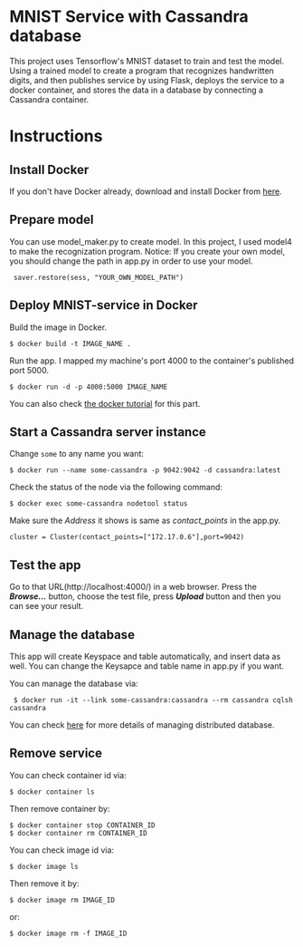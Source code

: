 # MNIST Service with Cassandra database

This project uses Tensorflow's MNIST dataset to train and test the model. Using a trained model to create a program that recognizes handwritten digits, and then publishes service by using Flask, deploys the service to a docker container, and stores the data in a database by connecting a Cassandra container.


# Instructions

## Install Docker

If you don't have Docker already, download and install Docker from [here](https://docs.docker.com/install/).

## Prepare model
You can use model_maker.py to create model. In this project, I used model4 to make the recognization program.
Notice: If you create your own model, you should change the path in app.py in order to use your model. 

     saver.restore(sess, "YOUR_OWN_MODEL_PATH")

## Deploy MNIST-service in Docker

Build the image in Docker.

    $ docker build -t IMAGE_NAME .
Run the app. I mapped my machine's port 4000 to the container's published port 5000.

    $ docker run -d -p 4000:5000 IMAGE_NAME
You can also check [the docker tutorial](https://docs.docker.com/get-started/part2/) for this part.


## Start a Cassandra server instance 
Change `some` to any name you want:

    $ docker run --name some-cassandra -p 9042:9042 -d cassandra:latest
Check the status of the node via the following command:

    $ docker exec some-cassandra nodetool status
Make sure the *Address* it shows is same as *contact_points* in the app.py.

    cluster = Cluster(contact_points=["172.17.0.6"],port=9042)

## Test the app

Go to that URL(http://localhost:4000/) in a web browser. Press the ***Browse...*** button, choose the test file, press ***Upload*** button and then you can see your result.

## Manage the database

This app will create Keyspace and table automatically, and insert data as well. You can change the Keysapce and table name in app.py  if you want.

You can manage the database via:

     $ docker run -it --link some-cassandra:cassandra --rm cassandra cqlsh cassandra
You can check [here](https://www.tutorialspoint.com/cassandra/index.htm) for more details of managing distributed database.

## Remove service

You can check container id via:

    $ docker container ls
Then remove container by:

    $ docker container stop CONTAINER_ID
    $ docker container rm CONTAINER_ID
You can check image id via:

    $ docker image ls
Then remove it by:

    $ docker image rm IMAGE_ID
or:

    $ docker image rm -f IMAGE_ID

